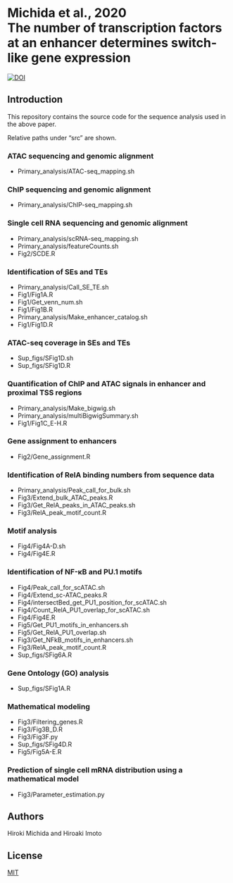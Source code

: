# Michida et al., 2020 <br>The number of transcription factors at an enhancer determines switch-like gene expression  
[![DOI](https://zenodo.org/badge/DOI/10.1016/j.celrep.2020.107724.svg)](https://www.cell.com/cell-reports/fulltext/S2211-1247(20)30701-4)

## Introduction

This repository contains the source code for the sequence analysis used in the above paper. 

Relative paths under “src” are shown.

### ATAC sequencing and genomic alignment

- Primary_analysis/ATAC-seq_mapping.sh

### ChIP sequencing and genomic alignment

- Primary_analysis/ChIP-seq_mapping.sh

### Single cell RNA sequencing and genomic alignment

- Primary_analysis/scRNA-seq_mapping.sh
- Primary_analysis/featureCounts.sh
- Fig2/SCDE.R

### Identification of SEs and TEs 

- Primary_analysis/Call_SE_TE.sh
- Fig1/Fig1A.R
- Fig1/Get_venn_num.sh
- Fig1/Fig1B.R
- Primary_analysis/Make_enhancer_catalog.sh
- Fig1/Fig1D.R

### ATAC-seq coverage in SEs and TEs

- Sup_figs/SFig1D.sh
- Sup_figs/SFig1D.R

### Quantification of ChIP and ATAC signals in enhancer and proximal TSS regions 

- Primary_analysis/Make_bigwig.sh
- Primary_analysis/multiBigwigSummary.sh
- Fig1/Fig1C_E-H.R

### Gene assignment to enhancers 

- Fig2/Gene_assignment.R

### Identification of RelA binding numbers from sequence data

- Primary_analysis/Peak_call_for_bulk.sh
- Fig3/Extend_bulk_ATAC_peaks.R
- Fig3/Get_RelA_peaks_in_ATAC_peaks.sh
- Fig3/RelA_peak_motif_count.R

### Motif analysis 

- Fig4/Fig4A-D.sh
- Fig4/Fig4E.R

### Identification of NF-κB and PU.1 motifs

- Fig4/Peak_call_for_scATAC.sh
- Fig4/Extend_sc-ATAC_peaks.R
- Fig4/intersectBed_get_PU1_position_for_scATAC.sh
- Fig4/Count_RelA_PU1_overlap_for_scATAC.sh
- Fig4/Fig4E.R
- Fig5/Get_PU1_motifs_in_enhancers.sh
- Fig5/Get_RelA_PU1_overlap.sh
- Fig3/Get_NFkB_motifs_in_enhancers.sh
- Fig3/RelA_peak_motif_count.R
- Sup_figs/SFig6A.R

### Gene Ontology (GO) analysis 

- Sup_figs/SFig1A.R

### Mathematical modeling 

- Fig3/Filtering_genes.R
- Fig3/Fig3B_D.R
- Fig3/Fig3F.py  
- Sup_figs/SFig4D.R
- Fig5/Fig5A-E.R

### Prediction of single cell mRNA distribution using a mathematical model 

- Fig3/Parameter_estimation.py

## Authors

Hiroki Michida and Hiroaki Imoto

## License

[MIT](LICENSE)
